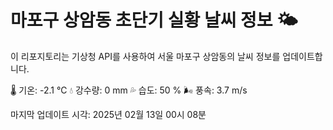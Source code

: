 
# 마포구 상암동 초단기 실황 날씨 정보 🌤️

이 리포지토리는 기상청 API를 사용하여 서울 마포구 상암동의 날씨 정보를 업데이트합니다. 

🌡️ 기온: -2.1 ℃
💧 강수량: 0 mm
💦 습도: 50 %
🌬️ 풍속: 3.7 m/s

마지막 업데이트 시각: 2025년 02월 13일 00시 08분    

